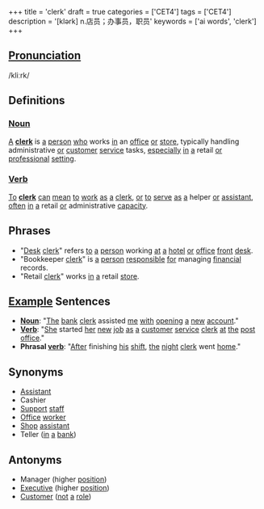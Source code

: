 +++
title = 'clerk'
draft = true
categories = ['CET4']
tags = ['CET4']
description = '[klərk] n.店员；办事员，职员'
keywords = ['ai words', 'clerk']
+++

## [Pronunciation](/en/post/pronunciation/)
/kliːrk/

## Definitions
### [Noun](/en/post/noun/)
[A](/en/post/a/) **[clerk](/en/post/clerk/)** is [a](/en/post/a/) [person](/en/post/person/) [who](/en/post/who/) works [in](/en/post/in/) an [office](/en/post/office/) [or](/en/post/or/) [store](/en/post/store/), typically handling administrative [or](/en/post/or/) [customer](/en/post/customer/) [service](/en/post/service/) tasks, [especially](/en/post/especially/) [in](/en/post/in/) [a](/en/post/a/) retail [or](/en/post/or/) [professional](/en/post/professional/) [setting](/en/post/setting/).

### [Verb](/en/post/verb/)
[To](/en/post/to/) **[clerk](/en/post/clerk/)** [can](/en/post/can/) [mean](/en/post/mean/) [to](/en/post/to/) [work](/en/post/work/) [as](/en/post/as/) [a](/en/post/a/) [clerk](/en/post/clerk/), [or](/en/post/or/) [to](/en/post/to/) [serve](/en/post/serve/) [as](/en/post/as/) [a](/en/post/a/) helper [or](/en/post/or/) [assistant](/en/post/assistant/), [often](/en/post/often/) [in](/en/post/in/) [a](/en/post/a/) retail [or](/en/post/or/) administrative [capacity](/en/post/capacity/).

## Phrases
- "[Desk](/en/post/desk/) [clerk](/en/post/clerk/)" refers [to](/en/post/to/) [a](/en/post/a/) [person](/en/post/person/) working [at](/en/post/at/) [a](/en/post/a/) [hotel](/en/post/hotel/) [or](/en/post/or/) [office](/en/post/office/) [front](/en/post/front/) [desk](/en/post/desk/).
- "Bookkeeper [clerk](/en/post/clerk/)" is [a](/en/post/a/) [person](/en/post/person/) [responsible](/en/post/responsible/) [for](/en/post/for/) managing [financial](/en/post/financial/) records.
- "Retail [clerk](/en/post/clerk/)" works [in](/en/post/in/) [a](/en/post/a/) retail [store](/en/post/store/).

## [Example](/en/post/example/) Sentences
- **[Noun](/en/post/noun/)**: "[The](/en/post/the/) [bank](/en/post/bank/) [clerk](/en/post/clerk/) assisted [me](/en/post/me/) [with](/en/post/with/) [opening](/en/post/opening/) [a](/en/post/a/) [new](/en/post/new/) [account](/en/post/account/)."
- **[Verb](/en/post/verb/)**: "[She](/en/post/she/) started [her](/en/post/her/) [new](/en/post/new/) [job](/en/post/job/) [as](/en/post/as/) [a](/en/post/a/) [customer](/en/post/customer/) [service](/en/post/service/) [clerk](/en/post/clerk/) [at](/en/post/at/) [the](/en/post/the/) [post](/en/post/post/) [office](/en/post/office/)."
- **Phrasal [verb](/en/post/verb/)**: "[After](/en/post/after/) finishing [his](/en/post/his/) [shift](/en/post/shift/), [the](/en/post/the/) [night](/en/post/night/) [clerk](/en/post/clerk/) went [home](/en/post/home/)."

## Synonyms
- [Assistant](/en/post/assistant/)
- Cashier
- [Support](/en/post/support/) [staff](/en/post/staff/)
- [Office](/en/post/office/) [worker](/en/post/worker/)
- [Shop](/en/post/shop/) [assistant](/en/post/assistant/)
- Teller ([in](/en/post/in/) [a](/en/post/a/) [bank](/en/post/bank/))

## Antonyms
- Manager (higher [position](/en/post/position/))
- [Executive](/en/post/executive/) (higher [position](/en/post/position/))
- [Customer](/en/post/customer/) ([not](/en/post/not/) [a](/en/post/a/) [role](/en/post/role/))
